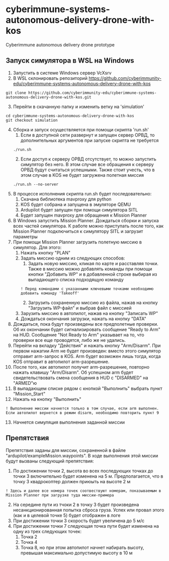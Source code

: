 # cyberimmune-systems-autonomous-delivery-drone-with-kos
Cyberimmune autonomous delivery drone prototype

## Запуск симулятора в WSL на Windows
1. Запустить в системе Windows сервер VcXsrv
2. В WSL склонировать репозиторий https://github.com/cyberimmunity-edu/cyberimmune-systems-autonomous-delivery-drone-with-kos
```
git clone https://github.com/cyberimmunity-edu/cyberimmune-systems-autonomous-delivery-drone-with-kos.git
```
3. Перейти в скачанную папку и изменить ветку на 'simulation'
```
cd cyberimmune-systems-autonomous-delivery-drone-with-kos
git checkout simulation
```
4. Сборка и запуск осуществляется при помощи скрипта 'run.sh'
    1. Если в доступной сети развернут и запущен сервер ОРВД, то дополнительных аргументов при запуске скрипта не требуется
    ```
    ./run.sh
    ```
    2. Если доступ к серверу ОРВД отсутствует, то можно запустить симулятор без него. В этом случае все обращения к серверу ОРВД будут считаться успешными. Также стоит учесть, что в этом случае в KOS не будет загружена полетная миссия
    ```
    ./run.sh --no-server
    ```
5. В процессе исполнения скрипта run.sh будет последовательно:
    1. Скачана библиотека mavproxy для python
    2. KOS будет собрана и запущена в эмуляторе QEMU
    3. Ardupilot будет запущен при помощи симулятора SITL
    4. Будет запущен mavproxy для обращения к Mission Planner
6. В Windows запустить Mission Planner. Дождаться сборки и запуска всех частей симулятора. К работе можно приступать после того, как Mission Planner подключиться к симулятору SITL и загрузит параметры
7. При помощи Mission Planner загрузить полетную миссию в симулятор. Для этого:
    1. Нажать кнопку "PLAN"
    2. Задать миссию одним из следующих способов:
        1. Задать новую миссию, кликая по карте и расставляя точки. Также в миссию можно добавлять команды при помощи кнопки "Добавить WP" и в добавленной строке выбирая из выпадающего списка подходящую команду
        ```
        ! Перед командами с указанными ключевыми точками необходимо добавить команду 'Takeoff'
        ```
        2. Загрузить сохраненную миссию из файла, нажав на кнопку "Загрузить WP-файл" и выбрав файл с миссией
    3. Зарузить миссию в автопилот, нажав на кнопку "Записать WP"
    4. Дождаться окончания загрузки, нажать на кнопку "DATA"
8. Дождаться, пока будут произведены все предполетные проверки. Об их окончании будет сигнализировать сообщение "Ready to Arm" на HUD. Сообщение "Not Ready to Arm" указывает на то, что проверки все еще проводятся, либо же не удались.
9. Перейти на вкладку "Действия" и нажать кнопку "Arm/Disarm". При первом нажатии Arm не будет произведен: вместо этого симулятор отправит arm-запрос в KOS. Arm будет возможен лишь тогда, когда KOS отправит в автопилот arm-разрешение.
10. После того, как автопилот получит arm-разрешение, повторно нажать клавишу "Arm/Disarm". Об успешном arm будет свидетельствовать смена сообщения в HUD с "DISARMED" на "ARMED"ю
11. В выпадающем списке рядом с кнопкой "Выполнить" выбрать пункт "Mission_Start"
12. Нажать на кнопку "Выполнить"
```
! Выполнение миссии начнется только в том случае, если arm выполнен. Если автопилот вернется в режим disarm, необходимо повторить пункт 9
```
13. Начнется симуляция выполнения заданной миссии

## Препятствия
Препятствия заданы для миссии, сохраненной в файле "ardupilot/exampleMission.waypoints". В ходе выполнения этой миссии будут вызваны следующий препятствия:
1. По достижении точки 2, высота во всех последующих точках до точки 3 включительно будет изменена на 5 м. Предполагается, что в точку 3 квадрокоптер должен приюыть на высоте 2 м
```
! Здесь и далее все номера точек соотвествуют номерам, показываемым в Mission Planner при загрузке туда миссии-примера
```
2. На середине пути из тчоки 2 в точку 3 будет произведена несанкционированная попытка сброса груза. Успех или провал этого (как и в целевой точке 5) будет отображен в логе
3. При достижении точки 3 скорость будет увеличена до 5 м/с
4. При достижении точки 7 следующая точка пути будет изменена на одну из трех следующих точек:
    1. Точка 2
    2. Точка 4
    3. Точка 8, но при этом автопилот начнет набирать высоту, превышая максимально допустимую высоту в 10 м